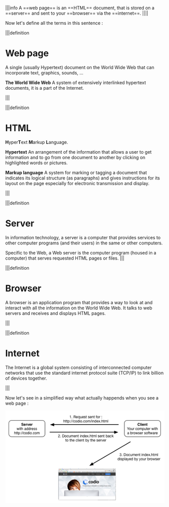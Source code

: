 
|||info
A ==web page== is an ==HTML== document, that is stored on a ==server== and sent to your ==browser== via the ==internet==.
||||

Now let's define all the terms in this sentence :

|||definition
# Web page
A single (usually Hypertext) document on the World Wide Web that can incorporate text, graphics, sounds, ...

**The World Wide Web**
A system of extensively interlinked hypertext documents, it is a part of the Internet.

|||

|||definition
# HTML
**H**yper**T**ext **M**arkup **L**anguage.

**Hypertext**
An arrangement of the information that allows a user to get information and to go from one document to another by clicking on highlighted words or pictures.

**Markup language**
A system for marking or tagging a document that indicates its logical structure (as paragraphs) and gives instructions for its layout on the page especially for electronic transmission and display.


|||



|||definition
# Server

In information technology, a server is a computer that provides services to other computer programs (and their users) in the same or other computers.

Specific to the Web, a Web server is the computer program (housed in a computer) that serves requested HTML pages or files.
|||

|||definition
# Browser
A browser is an application program that provides a way to look at and interact with all the information on the World Wide Web.
It talks to web servers and receives and displays HTML pages.

|||

|||definition
# Internet

The Internet is a global system consisting of interconnected computer networks that use the standard internet protocol suite (TCP/IP) to link billion of devices together.

|||

Now let's see in a simplified way what actually happends when you see a web page : 

![](.guides/img/anatomy_web_request.png)